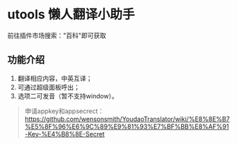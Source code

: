 # utools 懒人翻译小助手

前往插件市场搜索："百科"即可获取

## 功能介绍

1. 翻译相应内容，中英互译；
2. 可通过超级面板呼出；
3. 选项二可发音（暂不支持window）。

> 申请appkey和appsecrect：https://github.com/wensonsmith/YoudaoTranslator/wiki/%E8%8E%B7%E5%8F%96%E6%9C%89%E9%81%93%E7%BF%BB%E8%AF%91-Key-%E4%B8%8E-Secret